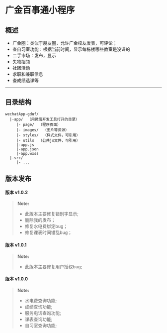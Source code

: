 广金百事通小程序  
=====

## 概述

 - 广金圈：类似于朋友圈，允许广金校友发表，可评论；
 - 查自习室功能：根据当前时间，显示每栋楼哪些教室是没课的
 - 二手市场：发布，显示
 - 失物招领
 - 社团活动
 - 求职和兼职信息
 - 查成绩选课等
 
 ----------
 
## 目录结构
 ```
 wechatApp-gduf/
   |-app/  （用微信开发工具打开的目录）
      |- page/  （程序页面）
      |- images/  （图片等资源）
      |- styles/  （样式文件，可引用）
      |- utils  （公共js文件，可引用）
      |-app.js
      |-app.json
      |-app.wxss
   |-src/
      |- ...
 ```
## 版本发布

#### <i class="icon-file"></i> 版本 v1.0.2
> **Note:**
> - 此版本主要修复错别字显示;
> - 删除我的发布；
> - 修复水电费绑定bug；
> - 修复课表时间错乱bug；


#### <i class="icon-file"></i> 版本 v1.0.1
> **Note:**
> - 此版本主要修复用户授权bug;



#### <i class="icon-file"></i> 版本 v1.0.0
> **Note:**
> - 水电费查询功能;
> - 成绩查询功能;
> - 服务电话查询功能;
> - 课表查询功能;
> - 自习室查询功能;

